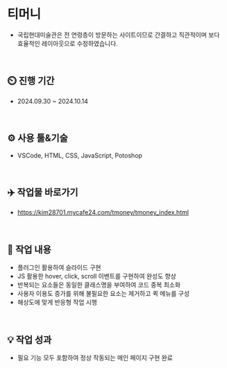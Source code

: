 # 티머니
- 국립현대미술관은 전 연령층이 방문하는 사이트이므로 간결하고 직관적이며 보다 효율적인 레이아웃으로 수정하였습니다.
<br>

## ⏲️ 진행 기간 
 - 2024.09.30 ~ 2024.10.14
<br>

## ⚙️ 사용 툴&기술
 - VSCode, HTML, CSS, JavaScript, Potoshop
<br>

## ✈️ 작업물 바로가기
 - https://kim28701.mycafe24.com/tmoney/tmoney_index.html
<br>

## 📝 작업 내용
 - 플러그인 활용하여 슬라이드 구현
 - JS 활용한 hover, click, scroll 이벤트를 구현하여 완성도 향상
 - 반복되는 요소들은 동일한 클래스명을 부여하여 코드 중복 최소화
 - 사용자 이용도 증가를 위해 불필요한 요소는 제거하고 퀵 메뉴를 구성
 - 해상도에 맞게 반응형 작업 시행
<br>

## 💡 작업 성과
- 필요 기능 모두 포함하여 정상 작동되는 메인 페이지 구현 완료
